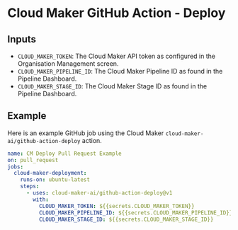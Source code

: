 # Cloud Maker GitHub Action - Deploy

## Inputs

- `CLOUD_MAKER_TOKEN`: The Cloud Maker API token as configured in the Organisation Management screen.
- `CLOUD_MAKER_PIPELINE_ID`: The Cloud Maker Pipeline ID as found in the Pipeline Dashboard.
- `CLOUD_MAKER_STAGE_ID`: The Cloud Maker Stage ID as found in the Pipeline Dashboard.

## Example

Here is an example GitHub job using the Cloud Maker `cloud-maker-ai/github-action-deploy` action.

```yml
name: CM Deploy Pull Request Example
on: pull_request
jobs:
  cloud-maker-deployment:
    runs-on: ubuntu-latest
    steps:
      - uses: cloud-maker-ai/github-action-deploy@v1
        with:
          CLOUD_MAKER_TOKEN: ${{secrets.CLOUD_MAKER_TOKEN}}
          CLOUD_MAKER_PIPELINE_ID: ${{secrets.CLOUD_MAKER_PIPELINE_ID}}
          CLOUD_MAKER_STAGE_ID: ${{secrets.CLOUD_MAKER_STAGE_ID}}
```
